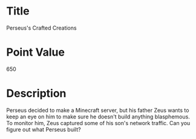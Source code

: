# Title
Perseus's Crafted Creations

# Point Value
650

# Description
Perseus decided to make a Minecraft server, but his father Zeus wants to keep an eye on him to make sure he doesn't build anything blasphemous. To monitor him, Zeus captured some of his son's network traffic. Can you figure out what Perseus built?
